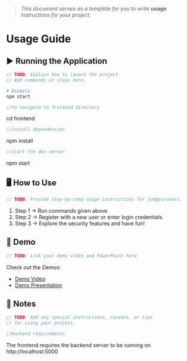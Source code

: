 > *This document serves as a template for you to write **usage** instructions for your project.* 

# Usage Guide

## ▶️ Running the Application
``` c
// TODO: Explain how to launch the project.
// Add commands or steps here.
```
``` bash
# Example
npm start
```
```c
//to navigate to frontend directory
```
cd frontend
```c
//install dependencies
```
npm install

```c
//start the dev server
```
npm start

## 🖥️ How to Use
``` c
// TODO: Provide step-by-step usage instructions for judges/users.
```
1. Step 1 -> Run commands given above
2. Step 2 -> Register with a new user or enter login credentials.
3. Step 3 -> Explore the security features and have fun!

## 🎥 Demo
``` c
// TODO: Link your demo video and PowerPoint here
```
Check out the Demos: 
- [Demo Video](../demo/demovideo.mp4)
- [Demo Presentation](../demo/demo.pptx)

## 📌 Notes
``` c
// TODO: Add any special instructions, caveats, or tips
// for using your project.
```

``` c
//backend requirements
```
The frontend requires the backend server to be running on http://localhost:5000
